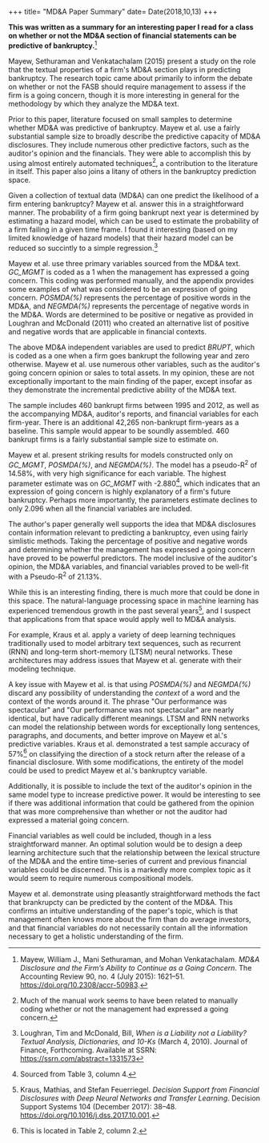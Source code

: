 +++
title= "MD&A Paper Summary"
date= Date(2018,10,13)
+++

__This was written as a summary for an interesting paper I read for a class on whether or not the MD&A section of financial statements can be predictive of bankruptcy.__[^a]

[^a]: Mayew, William J., Mani Sethuraman, and Mohan Venkatachalam. _MD&A Disclosure and the Firm’s Ability to Continue as a Going Concern_. The Accounting Review 90, no. 4 (July 2015): 1621–51. https://doi.org/10.2308/accr-50983.

Mayew, Sethuraman and Venkatachalam (2015) present a study on the role that the textual properties of a firm's MD&A section plays in predicting bankruptcy. The research topic came about primarily to inform the debate on whether or not the FASB should require management to assess if the firm is a going concern, though it is more interesting in general for the methodology by which they analyze the MD&A text.

Prior to this paper, literature focused on small samples to determine whether MD&A was predictive of bankruptcy. Mayew et al. use a fairly substantial sample size to broadly describe the predictive capacity of MD&A disclosures. They include numerous other predictive factors, such as the auditor's opinion and the financials. They were able to accomplish this by using almost entirely automated techniques[^automated], a contribution to the literature in itself. This paper also joins a litany of others in the bankruptcy prediction space.

[^automated]: Much of the manual work seems to have been related to manually coding whether or not the management had expressed a going concern.

Given a collection of textual data (MD&A) can one predict the likelihood of a firm entering bankruptcy? Mayew et al. answer this in a straightforward manner. The probability of a firm going bankrupt next year is determined by estimating a hazard model, which can be used to estimate the probability of a firm failing in a given time frame. I found it interesting (based on my limited knowledge of hazard models) that their hazard model can be reduced so succintly to a simple regression.[^laugh]

[^laugh]: Loughran, Tim and McDonald, Bill, _When is a Liability not a Liability? Textual Analysis, Dictionaries, and 10-Ks_ (March 4, 2010). Journal of Finance, Forthcoming. Available at SSRN: https://ssrn.com/abstract=1331573

Mayew et al. use three primary variables sourced from the MD&A text. *GC_MGMT* is coded as a 1 when the management has expressed a going concern. This coding was performed manually, and the appendix provides some examples of what was considered to be an expression of going concern. *POSMDA(%)* represents the percentage of positive words in the MD&A, and *NEGMDA(%)* represents the percentage of negative words in the MD&A. Words are determined to be positive or negative as provided in Loughran and McDonald (2011) who created an alternative list of positive and negative words that are applicable in financial contexts.

The above MD&A independent variables are used to predict _BRUPT_, which is coded as a one when a firm goes bankrupt the following year and zero otherwise. Mayew et al. use numerous other variables, such as the auditor's going concern opinion or sales to total assets. In my opinion, these are not exceptionally important to the main finding of the paper, except insofar as they demonstrate the incremental predictive ability of the MD&A text.

The sample includes 460 bankrupt firms between 1995 and 2012, as well as the accompanying MD&A, auditor's reports, and financial variables for each firm-year. There is an additional 42,265 non-bankrupt firm-years as a baseline. This sample would appear to be soundly assembled. 460 bankrupt firms is a fairly substantial sample size to estimate on.

Mayew et al. present striking results for models constructed only on *GC_MGMT*, *POSMDA(%)*, and *NEGMDA(%)*. The model has a pseudo-R$^2$ of 14.58%, with very high significance for each variable. The highest parameter estimate was on *GC_MGMT* with -2.880[^gc], which indicates that an expression of going concern is highly explanatory of a firm's future bankruptcy. Perhaps more importantly, the parameters estimate declines to only 2.096 when all the financial variables are included.

[^gc]: Sourced from Table 3, column 4.

The author's paper generally well supports the idea that MD&A disclosures contain information relevant to predicting a bankruptcy, even using fairly simlistic methods. Taking the percentage of positive and negative words and determining whether the management has expressed a going concern have proved to be powerful predictors. The model inclusive of the auditor's opinion, the MD&A variables, and financial variables proved to be well-fit with a Pseudo-R$^2$ of 21.13%.

While this is an interesting finding, there is much more that could be done in this space. The natural-language processing space in machine learning has experienced tremendous growth in the past several years[^nlp], and I suspect that applications from that space would apply well to MD&A analysis.

[^nlp]: Kraus, Mathias, and Stefan Feuerriegel. _Decision Support from Financial Disclosures with Deep Neural Networks and Transfer Learning_. Decision Support Systems 104 (December 2017): 38–48. https://doi.org/10.1016/j.dss.2017.10.001.

For example, Kraus et al. apply a variety of deep learning techniques traditionally used to model arbitrary text sequences, such as recurrent (RNN) and long-term short-memory (LTSM) neural networks. These architectures may address issues that Mayew et al. generate with their modeling technique.

A key issue with Mayew et al. is that using *POSMDA(%)* and *NEGMDA(%)* discard any possibility of understanding the _context_ of a word and the context of the words around it. The phrase "Our performance was spectacular" and "Our performance was not spectacular" are nearly identical, but have radically different meanings. LTSM and RNN networks can model the relationship between words for exceptionally long sentences, paragraphs, and documents, and better improve on Mayew et al.'s predictive variables. Kraus et al. demonstrated a test sample accuracy of 57%[^kraus-table] on classifying the direction of a stock return after the release of a financial disclosure. With some modifications, the entirety of the model could be used to predict Mayew et al.'s bankruptcy variable.

[^kraus-table]: This is located in Table 2, column 2.

Additionally, it is possible to include the text of the auditor's opinion in the same model type to increase predictive power. It would be interesting to see if there was additional information that could be gathered from the opinion that was more comprehensive than whether or not the auditor had expressed a material going concern.

Financial variables as well could be included, though in a less straightforward manner. An optimal solution would be to design a deep learning architecture such that the relationship between the lexical structure of the MD&A and the entire time-series of current and previous financial variables could be discerned. This is a markedly more complex topic as it would seem to require numerous compositional models.

Mayew et al. demonstrate using pleasantly straightforward methods the fact that brankrupcty can be predicted by the content of the MD&A. This confirms an intuitive understanding of the paper's topic, which is that management often knows more about the firm than do average investors, and that financial variables do not necessarily contain all the information necessary to get a holistic understanding of the firm.
